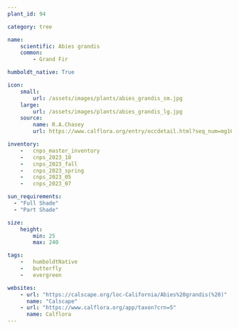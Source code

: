 ```yaml
---
plant_id: 94

category: tree

name: 
    scientific: Abies grandis
    common: 
        - Grand Fir

humboldt_native: True

icon: 
    small: 
        url: /assets/images/plants/abies_grandis_sm.jpg 
    large: 
        url: /assets/images/plants/abies_grandis_lg.jpg 
    source: 
        name: R.A.Chasey
        url: https://www.calflora.org/entry/occdetail.html?seq_num=mg165030 

inventory: 
    -   cnps_master_inventory
    -   cnps_2023_10
    -   cnps_2023_fall
    -   cnps_2023_spring
    -   cnps_2023_05 
    -   cnps_2023_07 

sun_requirements:
  - "Full Shade"
  - "Part Shade"

size:
    height: 
        min: 25
        max: 240

tags:  
    -   humboldtNative
    -   butterfly
    -   evergreen

websites: 
    - url: "https://calscape.org/loc-California/Abies%20grandis(%20)"
      name: "Calscape"
    - url: "https://www.calflora.org/app/taxon?crn=5"
      name: Calflora
---
```

